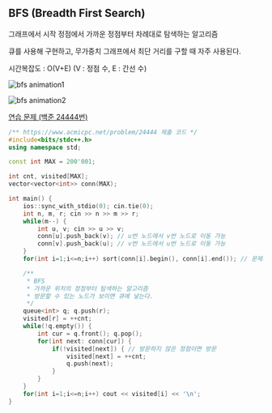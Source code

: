 ## BFS (Breadth First Search)
그래프에서 시작 정점에서 가까운 정점부터 차례대로 탐색하는 알고리즘

큐를 사용해 구현하고, 무가중치 그래프에서 최단 거리를 구할 때 자주 사용된다.

시간복잡도 : O(V+E) (V : 정점 수, E : 간선 수)

![bfs animation1](https://upload.wikimedia.org/wikipedia/commons/4/46/Animated_BFS.gif)

![bfs animation2](https://upload.wikimedia.org/wikipedia/commons/f/f5/BFS-Algorithm_Search_Way.gif)

[연습 문제 (백준 24444번)](https://www.acmicpc.net/problem/24444)

``` c++
/** https://www.acmicpc.net/problem/24444 제출 코드 */
#include<bits/stdc++.h>
using namespace std;

const int MAX = 200'001;

int cnt, visited[MAX];
vector<vector<int>> conn(MAX);

int main() {
    ios::sync_with_stdio(0); cin.tie(0);
    int n, m, r; cin >> n >> m >> r;
    while(m--) {
        int u, v; cin >> u >> v;
        conn[u].push_back(v); // u번 노드에서 v번 노드로 이동 가능
        conn[v].push_back(u); // v번 노드에서 u번 노드로 이동 가능
    }
    for(int i=1;i<=n;i++) sort(conn[i].begin(), conn[i].end()); // 문제의 조건: 방문할 수 있는 노드가 여러 개일 때, 오름차순으로 방문

    /** 
     * BFS
     * 가까운 위치의 정점부터 탐색하는 알고리즘
     * 방문할 수 있는 노드가 보이면 큐에 넣는다.
     */
    queue<int> q; q.push(r);
    visited[r] = ++cnt;
    while(!q.empty()) {
        int cur = q.front(); q.pop();
        for(int next: conn[cur]) {
            if(!visited[next]) { // 방문하지 않은 정점이면 방문
                visited[next] = ++cnt;
                q.push(next);
            }
        }
    }
    for(int i=1;i<=n;i++) cout << visited[i] << '\n';
}
```
